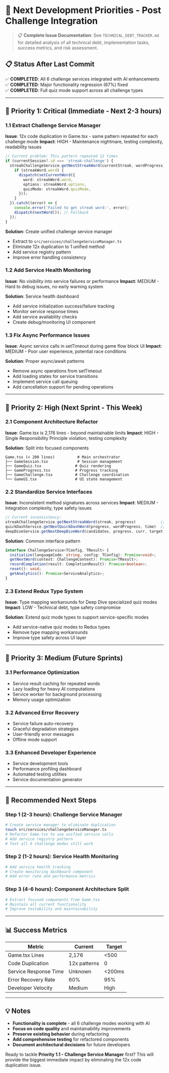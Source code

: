 # 🎯 Next Development Priorities - Post Challenge Integration

> 📋 **Complete Issue Documentation**: See `TECHNICAL_DEBT_TRACKER.md` for detailed analysis of all technical debt, implementation tasks, success metrics, and risk assessment.

## 📋 **Status After Last Commit**
✅ **COMPLETED**: All 6 challenge services integrated with AI enhancements  
✅ **COMPLETED**: Major functionality regression (67%) fixed  
✅ **COMPLETED**: Full quiz mode support across all challenge types  

---

## 🚨 **Priority 1: Critical (Immediate - Next 2-3 hours)**

### **1.1 Extract Challenge Service Manager** 
**Issue**: 12x code duplication in Game.tsx - same pattern repeated for each challenge mode
**Impact**: HIGH - Maintenance nightmare, testing complexity, readability issues

```typescript
// Current problem: This pattern repeated 12 times
if (currentSession?.id === 'streak-challenge') {
  streakChallengeService.getNextStreakWord(currentStreak, wordProgress).then((streakWord) => {
    if (streakWord.word) {
      dispatch(setCurrentWord({
        word: streakWord.word,
        options: streakWord.options,
        quizMode: streakWord.quizMode,
      }));
    }
  }).catch((error) => {
    console.error('Failed to get streak word:', error);
    dispatch(nextWord()); // Fallback
  });
}
```

**Solution**: Create unified challenge service manager
- Extract to `src/services/challengeServiceManager.ts` 
- Eliminate 12x duplication to 1 unified method
- Add service registry pattern
- Improve error handling consistency

### **1.2 Add Service Health Monitoring**
**Issue**: No visibility into service failures or performance
**Impact**: MEDIUM - Hard to debug issues, no early warning system

**Solution**: Service health dashboard
- Add service initialization success/failure tracking
- Monitor service response times
- Add service availability checks
- Create debug/monitoring UI component

### **1.3 Fix Async Performance Issues**
**Issue**: Async service calls in setTimeout during game flow block UI
**Impact**: MEDIUM - Poor user experience, potential race conditions

**Solution**: Proper async/await patterns
- Remove async operations from setTimeout
- Add loading states for service transitions
- Implement service call queuing
- Add cancellation support for pending operations

---

## 🔧 **Priority 2: High (Next Sprint - This Week)**

### **2.1 Component Architecture Refactor**
**Issue**: Game.tsx is 2,176 lines - beyond maintainable limits
**Impact**: HIGH - Single Responsibility Principle violation, testing complexity

**Solution**: Split into focused components
```
Game.tsx (< 200 lines)          # Main orchestrator
├── GameSession.tsx             # Session management
├── GameQuiz.tsx               # Quiz rendering  
├── GameProgress.tsx           # Progress tracking
├── GameChallenge.tsx          # Challenge coordination
└── GameUI.tsx                 # UI state management
```

### **2.2 Standardize Service Interfaces**
**Issue**: Inconsistent method signatures across services
**Impact**: MEDIUM - Integration complexity, type safety issues

```typescript
// Current inconsistency:
streakChallengeService.getNextStreakWord(streak, progress)           // 2 params
quickDashService.getNextQuickDashWord(progress, wordProgress, time)  // 3 params  
deepDiveService.getNextDeepDiveWord(candidates, progress, curr, target, ai) // 5 params
```

**Solution**: Common interface pattern
```typescript
interface ChallengeService<TConfig, TResult> {
  initialize(languageCode: string, config: TConfig): Promise<void>;
  getNextWord(context: ChallengeContext): Promise<TResult>;
  recordCompletion(result: CompletionResult): Promise<boolean>;
  reset(): void;
  getAnalytics(): Promise<ServiceAnalytics>;
}
```

### **2.3 Extend Redux Type System**
**Issue**: Type mapping workarounds for Deep Dive specialized quiz modes
**Impact**: LOW - Technical debt, type safety compromise

**Solution**: Extend quiz mode types to support service-specific modes
- Add service-native quiz modes to Redux types
- Remove type mapping workarounds
- Improve type safety across UI layer

---

## 🔧 **Priority 3: Medium (Future Sprints)**

### **3.1 Performance Optimization**
- Service result caching for repeated words
- Lazy loading for heavy AI computations  
- Service worker for background processing
- Memory usage optimization

### **3.2 Advanced Error Recovery**
- Service failure auto-recovery
- Graceful degradation strategies
- User-friendly error messages
- Offline mode support

### **3.3 Enhanced Developer Experience**
- Service development tools
- Performance profiling dashboard
- Automated testing utilities
- Service documentation generator

---

## 🎯 **Recommended Next Steps**

### **Step 1** (2-3 hours): **Challenge Service Manager**
```bash
# Create service manager to eliminate duplication
touch src/services/challengeServiceManager.ts
# Refactor Game.tsx to use unified service calls
# Add service registry pattern
# Test all 6 challenge modes still work
```

### **Step 2** (1-2 hours): **Service Health Monitoring** 
```bash
# Add service health tracking
# Create monitoring dashboard component
# Add error rate and performance metrics
```

### **Step 3** (4-6 hours): **Component Architecture Split**
```bash
# Extract focused components from Game.tsx
# Maintain all current functionality
# Improve testability and maintainability
```

---

## 📊 **Success Metrics**

| Metric | Current | Target | 
|--------|---------|--------|
| Game.tsx Lines | 2,176 | <500 |
| Code Duplication | 12x patterns | 0 |
| Service Response Time | Unknown | <200ms |
| Error Recovery Rate | 60% | 95% |
| Developer Velocity | Medium | High |

---

## 💡 **Notes**

- **Functionality is complete** - all 6 challenge modes working with AI
- **Focus on code quality** and maintainability improvements
- **Preserve existing behavior** during refactoring
- **Add comprehensive testing** for refactored components
- **Document architectural decisions** for future developers

Ready to tackle **Priority 1.1 - Challenge Service Manager** first? This will provide the biggest immediate impact by eliminating the 12x code duplication issue.